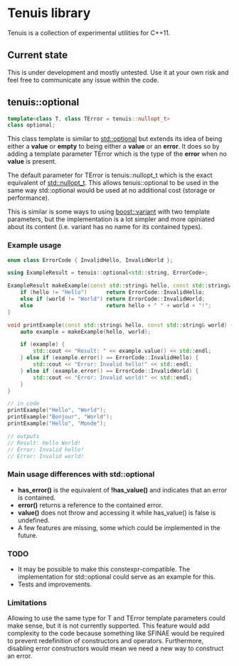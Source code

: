 # Tenuis library
Tenuis is a collection of experimental utilities for C++11.

## Current state
This is under development and mostly untested. Use it at your own risk and feel free to communicate any issue within the code.


## tenuis::optional
```cpp
template<class T, class TError = tenuis::nullopt_t>
class optional;
```
This class template is similar to [std::optional](http://en.cppreference.com/w/cpp/utility/optional) but extends its idea of being either a **value** or **empty** to being either a **value** or an **error**. It does so by adding a template parameter TError which is the type of the **error** when no **value** is present.

The default parameter for TError is tenuis::nullopt_t which is the exact equivalent of [std::nullopt_t](http://en.cppreference.com/w/cpp/utility/optional/nullopt_t). This allows tenuis::optional<T> to be used in the same way std::optional<T> would be used at no additional cost (storage or performance).

This is similar is some ways to using [boost::variant](http://www.boost.org/doc/libs/1_61_0/doc/html/variant.html) with two template parameters, but the implementation is a lot simpler and more opiniated about its content (i.e. variant has no name for its contained types).

### Example usage
```cpp
enum class ErrorCode { InvalidHello, InvalidWorld };

using ExampleResult = tenuis::optional<std::string, ErrorCode>;

ExampleResult makeExample(const std::string& hello, const std::string& world) {
	if (hello != "Hello")      return ErrorCode::InvalidHello;
	else if (world != "World") return ErrorCode::InvalidWorld;
	else                       return hello + " " + world + "!";
}

void printExample(const std::string& hello, const std::string& world) {
	auto example = makeExample(hello, world);

	if (example) {
		std::cout << "Result: " << example.value() << std::endl;
	} else if (example.error() == ErrorCode::InvalidHello) {
		std::cout << "Error: Invalid hello!" << std::endl;
	} else if (example.error() == ErrorCode::InvalidWorld) {
		std::cout << "Error: Invalid world!" << std::endl;
	}
}

// in code
printExample("Hello", "World");
printExample("Bonjour", "World");
printExample("Hello", "Monde");

// outputs
// Result: Hello World!
// Error: Invalid hello!
// Error: Invalid world!

```

### Main usage differences with std::optional
 * **has_error()** is the equivalent of **!has_value()** and indicates that an error is contained.
 * **error()** returns a reference to the contained error.
 * **value()** does not throw and accessing it while has_value() is false is undefined.
 * A few features are missing, some which could be implemented in the future.

### TODO
 * It may be possible to make this constexpr-compatible. The implementation for std::optional could serve as an example for this.
 * Tests and improvements.
 
### Limitations
Allowing to use the same type for T and TError template parameters could make sense, but it is not currently supported. This feature would add complexity to the code because something like SFINAE would be required to prevent redefinition of constructors and operators. Furthermore, disabling error constructors would mean we need a new way to construct an error.
